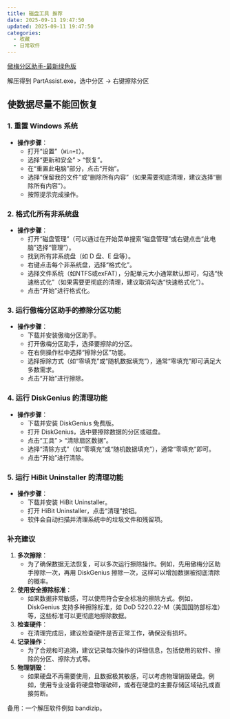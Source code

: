 ```yaml
---
title: 磁盘工具 推荐
date: 2025-09-11 19:47:50
updated: 2025-09-11 19:47:50
categories:
  - 收藏
  - 日常软件
---
```


[傲梅分区助手-最新绿色版](https://dl.aomeikeji.com/pa/PAGreen.7z)

解压得到 PartAssist.exe，选中分区 -> 右键擦除分区

## 使数据尽量不能回恢复

### 1. 重置 Windows 系统

- **操作步骤**：
  - 打开“设置”（`Win+I`）。
  - 选择“更新和安全” > “恢复”。<!-- more -->
  - 在“重置此电脑”部分，点击“开始”。
  - 选择“保留我的文件”或“删除所有内容”（如果需要彻底清理，建议选择“删除所有内容”）。
  - 按照提示完成操作。

### 2. 格式化所有非系统盘

- **操作步骤**：
  - 打开“磁盘管理”（可以通过在开始菜单搜索“磁盘管理”或右键点击“此电脑”选择“管理”）。
  - 找到所有非系统盘（如 D 盘、E 盘等）。
  - 右键点击每个非系统盘，选择“格式化”。
  - 选择文件系统（如NTFS或exFAT），分配单元大小通常默认即可，勾选“快速格式化”（如果需要更彻底的清理，建议取消勾选“快速格式化”）。
  - 点击“开始”进行格式化。

### 3. 运行傲梅分区助手的擦除分区功能

- **操作步骤**：
  - 下载并安装傲梅分区助手。
  - 打开傲梅分区助手，选择要擦除的分区。
  - 在右侧操作栏中选择“擦除分区”功能。
  - 选择擦除方式（如“零填充”或“随机数据填充”），通常“零填充”即可满足大多数需求。
  - 点击“开始”进行擦除。

### 4. 运行 DiskGenius 的清理功能

- **操作步骤**：
  - 下载并安装 DiskGenius 免费版。
  - 打开 DiskGenius，选中要擦除数据的分区或磁盘。
  - 点击“工具” > “清除扇区数据”。
  - 选择“清除方式”（如“零填充”或“随机数据填充”），通常“零填充”即可。
  - 点击“开始”进行清除。

### 5. 运行 HiBit Uninstaller 的清理功能

- **操作步骤**：
  - 下载并安装 HiBit Uninstaller。
  - 打开 HiBit Uninstaller，点击“清理”按钮。
  - 软件会自动扫描并清理系统中的垃圾文件和残留项。

### 补充建议

1. **多次擦除**：
   - 为了确保数据无法恢复，可以多次运行擦除操作。例如，先用傲梅分区助手擦除一次，再用 DiskGenius 擦除一次，这样可以增加数据被彻底清除的概率。
2. **使用安全擦除标准**：
   - 如果数据非常敏感，可以使用符合安全标准的擦除方式。例如，DiskGenius 支持多种擦除标准，如 DoD 5220.22-M（美国国防部标准）等，这些标准可以更彻底地擦除数据。
3. **检查硬件**：
   - 在清理完成后，建议检查硬件是否正常工作，确保没有损坏。
4. **记录操作**：
   - 为了合规和可追溯，建议记录每次操作的详细信息，包括使用的软件、擦除的分区、擦除方式等。
5. **物理销毁**：
   - 如果硬盘不再需要使用，且数据极其敏感，可以考虑物理销毁硬盘。例如，使用专业设备将硬盘物理破碎，或者在硬盘的主要存储区域钻孔或直接剪断。

备用：一个解压软件例如 bandizip。
